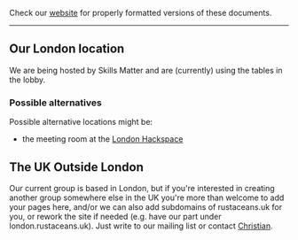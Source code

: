 Check our [website](http://rustaceans.uk/) for
properly formatted versions of these documents.

---

## Our London location

We are being hosted by Skills Matter and are (currently) using the tables in the lobby.

### Possible alternatives

Possible alternative locations might be:

* the meeting room at the [London Hackspace](https://london.hackspace.org.uk/)

## The UK Outside London

Our current group is based in London, but if you're interested in
creating another group somewhere else in the UK you're more than
welcome to add your pages here, and/or we can also add subdomains of
rustaceans.uk for you, or rework the site if needed (e.g. have our
part under london.rustaceans.uk). Just write to our mailing list or
contact [Christian](users/Christian_Jaeger.md).

